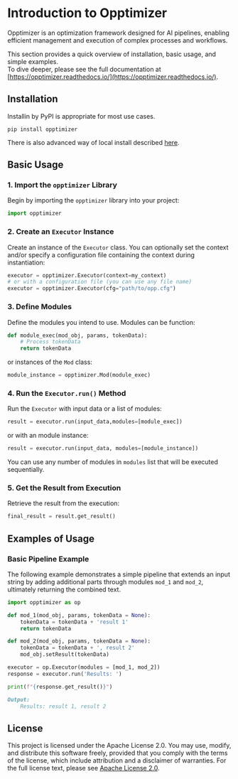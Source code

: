 # Introduction to Opptimizer
Opptimizer is an optimization framework designed for AI pipelines, enabling efficient management and execution of complex processes and workflows.

This section provides a quick overview of installation, basic usage, and simple examples.  
To dive deeper, please see the full documentation at [https://opptimizer.readthedocs.io/](https://opptimizer.readthedocs.io/).

## Installation

Installin by PyPI is appropriate for most use cases.

```
pip install opptimizer
```
There is also advanced way of local install described [here](https://opptimizer.readthedocs.io/en/latest/advanced-installation).

## Basic Usage

### 1. Import the `opptimizer` Library

Begin by importing the `opptimizer` library into your project:

```python
import opptimizer
```

### 2. Create an `Executor` Instance

Create an instance of the `Executor` class. You can optionally set the context and/or specify a configuration file containing the context during instantiation:

```python
executor = opptimizer.Executor(context=my_context)
# or with a configuration file (you can use any file name)
executor = opptimizer.Executor(cfg="path/to/opp.cfg")
```

### 3. Define Modules

Define the modules you intend to use. Modules can be function:

```python
def module_exec(mod_obj, params, tokenData):
    # Process tokenData
    return tokenData
```
or instances of the `Mod` class:
```python
module_instance = opptimizer.Mod(module_exec)
```

### 4. Run the `Executor.run()` Method

Run the `Executor` with input data or a list of modules:

```python
result = executor.run(input_data,modules=[module_exec])
```
or with an module instance:

```python
result = executor.run(input_data, modules=[module_instance])
```

You can use any number of modules in `modules` list that will be executed sequentially.

### 5. Get the Result from Execution

Retrieve the result from the execution:

```python
final_result = result.get_result()
```

## Examples of Usage
### Basic Pipeline Example

The following example demonstrates a simple pipeline that extends an input string by adding additional parts through modules `mod_1` and `mod_2`, ultimately returning the combined text.
```python
import opptimizer as op

def mod_1(mod_obj, params, tokenData = None):
    tokenData = tokenData + 'result 1'
    return tokenData

def mod_2(mod_obj, params, tokenData = None):
    tokenData = tokenData + ', result 2'
    mod_obj.setResult(tokenData)

executor = op.Executor(modules = [mod_1, mod_2])
response = executor.run('Results: ')

print(f"{response.get_result()}")
```

```markdown
Output:
    Results: result 1, result 2
```

## License

This project is licensed under the Apache License 2.0. You may use, modify, and distribute this software freely, provided that you comply with the terms of the license, which include attribution and a disclaimer of warranties. For the full license text, please see [Apache License 2.0](http://www.apache.org/licenses/LICENSE-2.0).